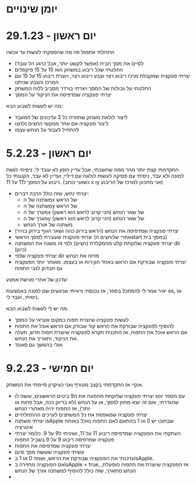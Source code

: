 # יומן שינויים
# 29.1.23 - יום ראשון
 התחלתי אתמול וזה מה שהספקתי לעשות עד עכשיו
 - לסיים את מסך הבית (אפשר לקשט יותר, אבל כרגע הל עובד)
 - החלטתי שכל ריבוע במשחק הוא 15 על 15 פיקסלים
 - יצרתי פונקציה שמקבלת מרכז ריבוע רצוי וצבע ריבוע רצוי, ויוצרת ריבוע 15 על 15 עם המרכז והצבע שניתנו
 - החלטתי על גבולות של המסך ויצרתי בורדר מסביב ללוח המשחק
 - יצרתי פונקציה שמדפיסה את הניקוד על המסך
 
 מה יש לעשות לשבוע הבא:
 - ליצור לולאת משחק שחוזרת כל 3 עדכונים של המעבד
 - ליצור פונקציה אם אחד ממקשי החצים נלחצו
 - להתחיל לעבוד על הנחש עצמו
 # 5.2.23 - יום ראשון
 התקדמתי קצת יותר מהר ממה שחשבתי, אבל עדיין הזמן לא עובד לי. ניסיתי לגשת למונה ולא עבד, ניסיתי עם פסיקה לעשות לולאה עם דיליי, ועדיין לא עבד. הקטנתי כל ריבוע על המסך ל11 על 11. (כשאני כותב x וy אני מתכוון למרכז של הריבוע)
 - יצרתי נחש, שזה כולל הרבה דברים: 
   - משתנה של הx של הראש
   - משתנה של הy של הראש
   - מערך של הx של שאר הנחש (הכי קרוב לראש הוא ראשון)
   - מערך של הy של שאר הנחש (הכי קרוב לראש הוא ראשון)
   - משתנה של אורך הנחש
 - יצרתי פונקציה שמדפיסה את הנחש (הראש בירוק כהה ושאר הגוף בירוק בהיר)
 - יצרתי פונקציה שעוברת למסך הראשי (אחרי שלוחצים הstart במסך בית)
 - יצרתי פונקציה שלוקחת קלט מהמקלדת (חצים) ולפי זה משנה את המשתנה dir (כיוון)
 - יצרתי פונקציה שלפי dir מזיזה את הנחש
 - יצרתי פונקציה שבודקת אם הראש באחד הקירות או בעצמו. מאוחר יותר הפונקציה גם תבדוק לגבי התפוח

עדכון של אחרי פגישת אמצע:

יאיר אמר לי להסתכל בספר, אז נכנסתי וראיתי שניגשים שם למונה באמצעות es, אז ניסיתי, ועבד לי.

מה יש לי לעשות לשבוע הבא:
- לעשות פונקציה שיוצרת תפוח במקום אקראי על המסך
- להוסיף לפונקציה שבודקת את הראש קוד שבודק אם הראש אוכל את התפוח
- אם הראש אוכל את התפוח, אז התכנית תקרא לפונקציה שיוצרת תפוח חדש, תעלה את הניקוד, ותאריך את הנחש.
- אולי בהמשך גם סאונד
# 9.2.23 - יום חמישי
אוקיי אז התקדמתי בקצב מטורף ואני כעיקרון סיימתי את המשחק.
 - יצרתי פונקציה שלוקחת מהמונה את ה9 ביטים הראשונים, עושה לו xor עם מספר שהגדרתי, ואם זה יוצא מחוץ למסך, או על הנחש (לא בדיוק ככה, אבל פחות או יותר), אז 
התפוח יהיה מאחורי הנחש
 - יצרתי פונקציה שמאפסת את כל המשתנים לערכים ההתחלתיים
 - יצרתי משתנה isApple שבתוכו יש 0 או 1 בהתאם לאם התפוח נאכל באותה איטרציה
 - העתקתי את הפונקציה שמדפיסה ריבוע 11 על 11, ושיניתי ל9 על 9. כלומר יצרתי פונקציה שמדפיסה ריבוע 9 על 9 בשביל התפוח
 - יצרתי פונקציה שמדפיסה את התפוח
 - עשיתי פונקציה שעושה מסך סיום
 - עדכנתי את הפונקציה שבודקת את הראש, ושמה 0 או 1 בisApple.
 - אם הפונקציה מחזירה בisApple = true, אז הפונקציה שיוצרת את התפוח מופעלת, הנחש מתארך, שזה כולל להוסיף למשתנה אורך של הנחש 
 - 
